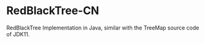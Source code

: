 # RedBlackTree-CN
RedBlackTree Implementation in Java, similar with the TreeMap source code of JDK11.
